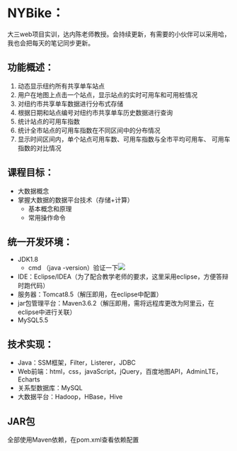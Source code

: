 # NYBike：

大三web项目实训，达内陈老师教授。会持续更新，有需要的小伙伴可以采用哈，我也会把每天的笔记同步更新。

## 功能概述：

1. 动态显示纽约所有共享单车站点 
2.  用户在地图上点击一个站点，显示站点的实时可用车和可用桩情况 
3.  对纽约市共享单车数据进行分布式存储
4. 根据日期和站点编号对纽约市共享单车历史数据进行查询
5. 统计站点的可用车指数
6. 统计全市站点的可用车指数在不同区间中的分布情况
7. 显示时间区间内，单个站点可用车数、可用车指数与全市平均可用车、 可用车指数的对比情况

## 课程目标：

- 大数据概念
- 掌握大数据的数据平台技术（存储+计算）
  - 基本概念和原理
  - 常用操作命令

## 统一开发环境：

- JDK1.8
  - cmd    （java -version）验证一下![](https://img.99couple.top/20200525100038.png)
- IDE：Eclipse/IDEA（为了配合教学老师的要求，这里采用eclipse，方便答辩时跑代码）
- 服务器：Tomcat8.5（解压即用，在eclipse中配置）
- jar包管理平台：Maven3.6.2（解压即用，需将远程库更改为阿里云，在eclipse中进行关联）
- MySQL5.5

## 技术实现：

- Java：SSM框架，Filter，Listerer，JDBC 
- Web前端：html，css，javaScript，jQuery，百度地图API，AdminLTE， Echarts 
- 关系型数据库：MySQL 
- 大数据平台：Hadoop，HBase，Hive 

## JAR包

全部使用Maven依赖，在pom.xml查看依赖配置